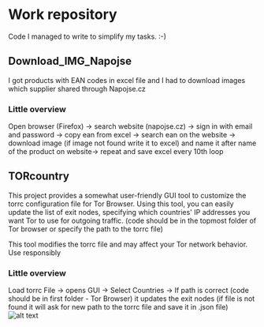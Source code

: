 # Work repository

Code I managed to write to simplify my tasks. :-)

## Download_IMG_Napojse

I got products with EAN codes in excel file and I had to download images which supplier shared through Napojse.cz

### Little overview

Open browser (Firefox) -> search website (napojse.cz) -> sign in with email and password -> copy ean from excel -> search ean on the website -> download image (if image not found write it to excel) and name it after name of the product on website-> repeat and save excel every 10th loop

## TORcountry

This project provides a somewhat user-friendly GUI tool to customize the torrc configuration file for Tor Browser. Using this tool, you can easily update the list of exit nodes, specifying which countries' IP addresses you want Tor to use for outgoing traffic. (code should be in the topmost folder of Tor browser or specify the path to the torrc file)

This tool modifies the torrc file and may affect your Tor network behavior. Use responsibly

### Little overview

Load torrc File -> opens GUI -> Select Countries -> If path is correct (code should be in first folder - Tor Browser) it updates the exit nodes (if file is not found it will ask for new path to the torrc file and save it in .json file)
![alt text](https://i.imgur.com/SonSxEP.png)
